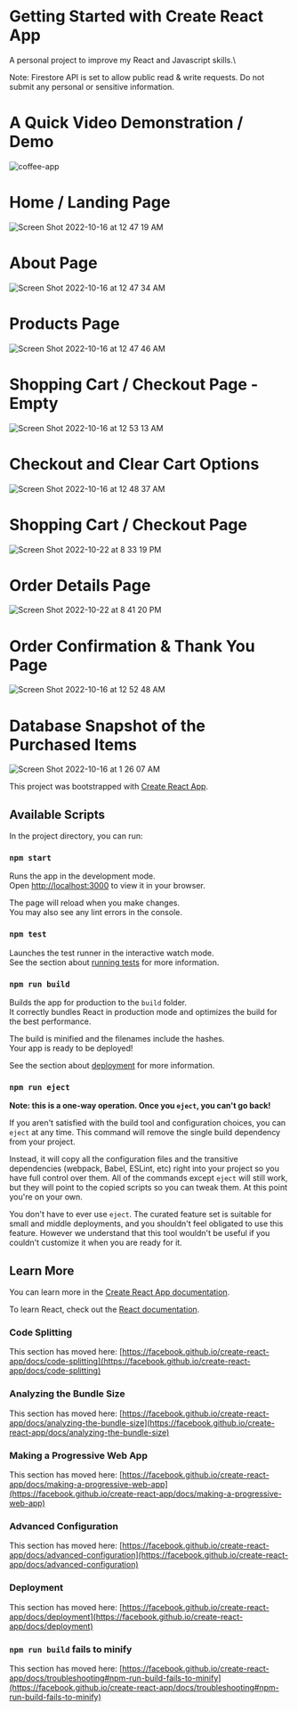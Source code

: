 # Getting Started with Create React App
A personal project to improve my React and Javascript skills.\

Note: Firestore API is set to allow public read & write requests. Do not submit any personal or sensitive information.

# A Quick Video Demonstration / Demo
![coffee-app](https://user-images.githubusercontent.com/95255319/197367991-784d1413-51f1-495b-9944-b182399213f0.gif)

# Home / Landing Page
![Screen Shot 2022-10-16 at 12 47 19 AM](https://user-images.githubusercontent.com/95255319/196019020-a363e55d-ba76-4625-b3a7-fda12cf36c2c.png)

# About Page
![Screen Shot 2022-10-16 at 12 47 34 AM](https://user-images.githubusercontent.com/95255319/196019022-6877c8c6-51ec-4800-94b8-3d106d70c8db.png)

# Products Page
![Screen Shot 2022-10-16 at 12 47 46 AM](https://user-images.githubusercontent.com/95255319/196019033-4476d970-22cc-46eb-81f8-474704118ced.png)

# Shopping Cart / Checkout Page - Empty
![Screen Shot 2022-10-16 at 12 53 13 AM](https://user-images.githubusercontent.com/95255319/196019039-b5adc632-be4d-419e-a50f-281c9b98a884.png)

# Checkout and Clear Cart Options
![Screen Shot 2022-10-16 at 12 48 37 AM](https://user-images.githubusercontent.com/95255319/196019046-a5d441d3-e704-4691-9385-baa83b6bfaa5.png)

# Shopping Cart / Checkout Page
![Screen Shot 2022-10-22 at 8 33 19 PM](https://user-images.githubusercontent.com/95255319/197367511-b1889c33-1619-4902-85d8-3b38ff5f4306.png)

# Order Details Page
![Screen Shot 2022-10-22 at 8 41 20 PM](https://user-images.githubusercontent.com/95255319/197367730-9b87fac1-8332-480e-8b8a-d83cdfc77bed.png)

# Order Confirmation & Thank You Page
![Screen Shot 2022-10-16 at 12 52 48 AM](https://user-images.githubusercontent.com/95255319/196019067-f36b7f3c-e127-4d1e-8a57-93a8d6dcf71d.png)

# Database Snapshot of the Purchased Items
![Screen Shot 2022-10-16 at 1 26 07 AM](https://user-images.githubusercontent.com/95255319/196019663-23812205-8bea-4337-9c6d-15605f4e8eef.png)


This project was bootstrapped with [Create React App](https://github.com/facebook/create-react-app).

## Available Scripts

In the project directory, you can run:

### `npm start`

Runs the app in the development mode.\
Open [http://localhost:3000](http://localhost:3000) to view it in your browser.

The page will reload when you make changes.\
You may also see any lint errors in the console.

### `npm test`

Launches the test runner in the interactive watch mode.\
See the section about [running tests](https://facebook.github.io/create-react-app/docs/running-tests) for more information.

### `npm run build`

Builds the app for production to the `build` folder.\
It correctly bundles React in production mode and optimizes the build for the best performance.

The build is minified and the filenames include the hashes.\
Your app is ready to be deployed!

See the section about [deployment](https://facebook.github.io/create-react-app/docs/deployment) for more information.

### `npm run eject`

**Note: this is a one-way operation. Once you `eject`, you can't go back!**

If you aren't satisfied with the build tool and configuration choices, you can `eject` at any time. This command will remove the single build dependency from your project.

Instead, it will copy all the configuration files and the transitive dependencies (webpack, Babel, ESLint, etc) right into your project so you have full control over them. All of the commands except `eject` will still work, but they will point to the copied scripts so you can tweak them. At this point you're on your own.

You don't have to ever use `eject`. The curated feature set is suitable for small and middle deployments, and you shouldn't feel obligated to use this feature. However we understand that this tool wouldn't be useful if you couldn't customize it when you are ready for it.

## Learn More

You can learn more in the [Create React App documentation](https://facebook.github.io/create-react-app/docs/getting-started).

To learn React, check out the [React documentation](https://reactjs.org/).

### Code Splitting

This section has moved here: [https://facebook.github.io/create-react-app/docs/code-splitting](https://facebook.github.io/create-react-app/docs/code-splitting)

### Analyzing the Bundle Size

This section has moved here: [https://facebook.github.io/create-react-app/docs/analyzing-the-bundle-size](https://facebook.github.io/create-react-app/docs/analyzing-the-bundle-size)

### Making a Progressive Web App

This section has moved here: [https://facebook.github.io/create-react-app/docs/making-a-progressive-web-app](https://facebook.github.io/create-react-app/docs/making-a-progressive-web-app)

### Advanced Configuration

This section has moved here: [https://facebook.github.io/create-react-app/docs/advanced-configuration](https://facebook.github.io/create-react-app/docs/advanced-configuration)

### Deployment

This section has moved here: [https://facebook.github.io/create-react-app/docs/deployment](https://facebook.github.io/create-react-app/docs/deployment)

### `npm run build` fails to minify

This section has moved here: [https://facebook.github.io/create-react-app/docs/troubleshooting#npm-run-build-fails-to-minify](https://facebook.github.io/create-react-app/docs/troubleshooting#npm-run-build-fails-to-minify)
